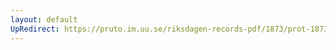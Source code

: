 ```yaml
---
layout: default
UpRedirect: https://pruto.im.uu.se/riksdagen-records-pdf/1873/prot-1873--ak--205/prot-1873--ak--205_000.pdf
---
```


